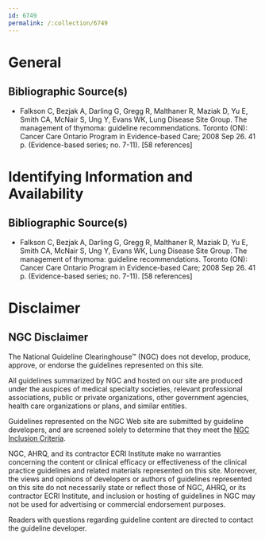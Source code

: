 ```yaml
---
id: 6749
permalink: /:collection/6749
---
```


# General

## Bibliographic Source(s)

- Falkson C, Bezjak A, Darling G, Gregg R, Malthaner R, Maziak D, Yu E, Smith CA, McNair S, Ung Y, Evans WK, Lung Disease Site Group. The management of thymoma: guideline recommendations. Toronto (ON): Cancer Care Ontario Program in Evidence-based Care; 2008 Sep 26. 41 p. (Evidence-based series; no. 7-11). [58 references]

# Identifying Information and Availability

## Bibliographic Source(s)

- Falkson C, Bezjak A, Darling G, Gregg R, Malthaner R, Maziak D, Yu E, Smith CA, McNair S, Ung Y, Evans WK, Lung Disease Site Group. The management of thymoma: guideline recommendations. Toronto (ON): Cancer Care Ontario Program in Evidence-based Care; 2008 Sep 26. 41 p. (Evidence-based series; no. 7-11). [58 references]

# Disclaimer

## NGC Disclaimer

The National Guideline Clearinghouse™ (NGC) does not develop, produce, approve, or endorse the guidelines represented on this site.

All guidelines summarized by NGC and hosted on our site are produced under the auspices of medical specialty societies, relevant professional associations, public or private organizations, other government agencies, health care organizations or plans, and similar entities.

Guidelines represented on the NGC Web site are submitted by guideline developers, and are screened solely to determine that they meet the [NGC Inclusion Criteria](/help-and-about/summaries/inclusion-criteria).

NGC, AHRQ, and its contractor ECRI Institute make no warranties concerning the content or clinical efficacy or effectiveness of the clinical practice guidelines and related materials represented on this site. Moreover, the views and opinions of developers or authors of guidelines represented on this site do not necessarily state or reflect those of NGC, AHRQ, or its contractor ECRI Institute, and inclusion or hosting of guidelines in NGC may not be used for advertising or commercial endorsement purposes.

Readers with questions regarding guideline content are directed to contact the guideline developer.

